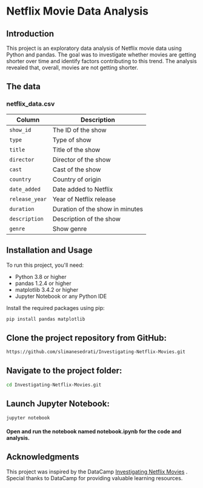 # Netflix Movie Data Analysis

## Introduction
This project is an exploratory data analysis of Netflix movie data using Python and pandas. The goal was to investigate whether movies are getting shorter over time and identify factors contributing to this trend. The analysis revealed that, overall, movies are not getting shorter.

## The data
### **netflix_data.csv**
| Column | Description |
|--------|-------------|
| `show_id` | The ID of the show |
| `type` | Type of show |
| `title` | Title of the show |
| `director` | Director of the show |
| `cast` | Cast of the show |
| `country` | Country of origin |
| `date_added` | Date added to Netflix |
| `release_year` | Year of Netflix release |
| `duration` | Duration of the show in minutes |
| `description` | Description of the show |
| `genre` | Show genre |

## Installation and Usage
To run this project, you'll need:

- Python 3.8 or higher
- pandas 1.2.4 or higher
- matplotlib 3.4.2 or higher
- Jupyter Notebook or any Python IDE

Install the required packages using pip:
```bash
pip install pandas matplotlib
```
## Clone the project repository from GitHub:
```bash
https://github.com/slimanesedrati/Investigating-Netflix-Movies.git
```
## Navigate to the project folder:
```bash
cd Investigating-Netflix-Movies.git
```
## Launch Jupyter Notebook:
```bash
jupyter notebook
```
#### Open and run the notebook named notebook.ipynb for the code and analysis.

## Acknowledgments
This project was inspired by the DataCamp [Investigating Netflix Movies](https://app.datacamp.com/learn/projects/investigating_netflix/guided/Python) . Special thanks to DataCamp for providing valuable learning resources.

